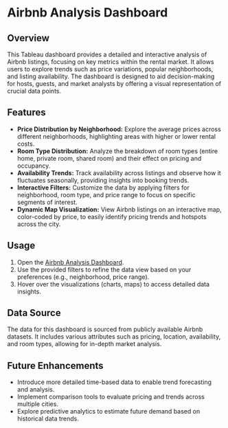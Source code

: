 # Airbnb Analysis Dashboard

## Overview

This Tableau dashboard provides a detailed and interactive analysis of Airbnb listings, focusing on key metrics within the rental market. It allows users to explore trends such as price variations, popular neighborhoods, and listing availability. The dashboard is designed to aid decision-making for hosts, guests, and market analysts by offering a visual representation of crucial data points.

## Features

- **Price Distribution by Neighborhood:** Explore the average prices across different neighborhoods, highlighting areas with higher or lower rental costs.
- **Room Type Distribution:** Analyze the breakdown of room types (entire home, private room, shared room) and their effect on pricing and occupancy.
- **Availability Trends:** Track availability across listings and observe how it fluctuates seasonally, providing insights into booking trends.
- **Interactive Filters:** Customize the data by applying filters for neighborhood, room type, and price range to focus on specific segments of interest.
- **Dynamic Map Visualization:** View Airbnb listings on an interactive map, color-coded by price, to easily identify pricing trends and hotspots across the city.

## Usage

1. Open the [Airbnb Analysis Dashboard](https://public.tableau.com/app/profile/rev.pos/viz/AirbnbAnalysis_17293601047660/Dashboard1).
2. Use the provided filters to refine the data view based on your preferences (e.g., neighborhood, price range).
3. Hover over the visualizations (charts, maps) to access detailed data insights.

## Data Source

The data for this dashboard is sourced from publicly available Airbnb datasets. It includes various attributes such as pricing, location, availability, and room types, allowing for in-depth market analysis.

## Future Enhancements

- Introduce more detailed time-based data to enable trend forecasting and analysis.
- Implement comparison tools to evaluate pricing and trends across multiple cities.
- Explore predictive analytics to estimate future demand based on historical data trends.
